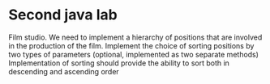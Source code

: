 # Second java lab
Film studio. We need to implement a hierarchy of positions that are involved in the production of the film. Implement the choice of sorting positions by two types of parameters (optional, implemented as two separate methods)
Implementation of sorting should provide the ability to sort both in descending and ascending order
